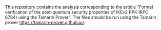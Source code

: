This repository contains the analysis corresponding to the article "Formal verification of the post-quantum security properties of IKEv2 PPK (RFC 8784) using the Tamarin Prover". 
The files should be run using the Tamarin prover https://tamarin-prover.github.io/.
